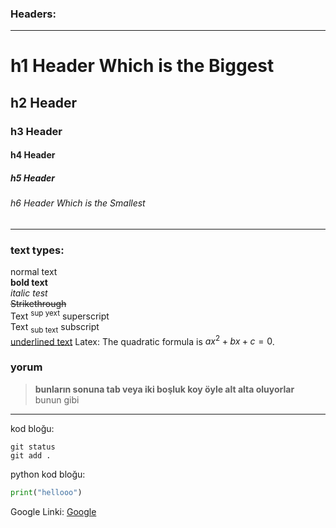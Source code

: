 ### Headers:
---
# h1 Header Which is the Biggest
## h2 Header
### h3 Header
#### h4 Header
##### h5 Header
###### h6 Header Which is the Smallest

---

### text types:    
normal text  
**bold text**  
*italic test*  
~~Strikethrough~~  
Text <sup> sup yext</sup> superscript  
Text <sub>sub text</sub> subscript    
<ins>underlined text</ins>
Latex: The quadratic formula is $`ax^2 + bx + c = 0`$.  

### yorum
>**bunların sonuna tab veya iki boşluk koy öyle alt alta oluyorlar**   
>bunun gibi

---

kod bloğu:  
```
git status
git add .
```

python kod bloğu:
```python
print("hellooo")
```

Google Linki: [Google](https://www.google.com/)
